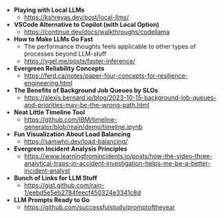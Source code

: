 - **Playing with Local LLMs**
  - https://kshreyas.dev/post/local-llms/
- **VSCode Alternative to Copilot (with Local Option)**
  - https://continue.dev/docs/walkthroughs/codellama
- **How to Make LLMs Go Fast**
  - The performance thoughts feels applicable to other types of processes beyond LLM-stuff
  - https://vgel.me/posts/faster-inference/
- **Evergreen Reliability Concepts**
  - https://ferd.ca/notes/paper-four-concepts-for-resilience-engineering.html
- **The Benefits of Background Job Queues by SLOs**
  - https://alexis.bernard.io/blog/2023-10-15-background-job-queues-and-priorities-may-be-the-wrong-path.html
- **Neat Little Timeline Tool**
  - https://github.com/IBM/timeline-generator/blob/main/demo/timeline.ipynb
- **Fun Visualization About Load Balancing**
  - https://samwho.dev/load-balancing/
- **Evergreen Incident Analysis Principles**
  - https://www.learningfromincidents.io/posts/how-the-video-three-analytical-traps-in-accident-investigation-helps-me-be-a-better-incident-analyst
- **Bunch of Links for LLM Stuff**
  - https://gist.github.com/rain-1/eebd5e5eb2784feecf450324e3341c8d 
- **LLM Prompts Ready to Go**
  - https://github.com/successfulstudy/promptoftheyear